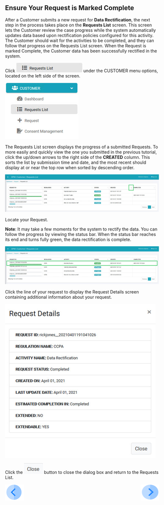 ## Ensure Your Request is Marked Complete

After a Customer submits a new request for **Data Rectification**, the next step in the process takes place on the **Requests List** screen. This screen lets the Customer review the case progress while the system automatically updates data based upon rectification policies configured for this activity. The Customer should wait for the activities to be completed, and they can follow that progress on the Requests List screen. When the Request is marked Complete, the Customer data has been successfully rectified in the system.

Click ![image](../images/06_9_Purging_RequestList_LeftPanel.jpg) under the CUSTOMER menu options, located on the left side of the screen. 

![image](../images/06_10_Purging_RequestList_LeftPanel2.jpg)     

The Requests List screen displays the progress of a submitted Requests. To more easily and quickly view the one you submitted in the previous tutorial, click the up/down arrows to the right side of the **CREATED** column. This sorts the list by submission time and date, and the most recent should display at or near the top row when sorted by descending order. 

![image](../images/04_3_Rectify_RequestList.jpg)

Locate your Request.

**Note**: It may take a few moments for the system to rectify the data. You can follow the progress by viewing the status bar. When the status bar reaches its end and turns fully green, the data rectification is complete.

![image](../images/04_4_Rectify_RequestList.jpg)

Click the line of your request to display the Request Details screen containing additional information about your request. 

![image](../images/04_5_Rectify_RequestList.jpg)

Click the ![image](../images/06_ICON_Close.jpg) button to close the dialog box and return to the Requests List.



[![Previous](../images/Previous.png)]( 03_04_Rectify_Submit_a_Request_to_Rectify.md)[<img align="right" width="60" height="54" src="../images/Next.png">](03_06_Rectify_Review_Your_Data.md)
